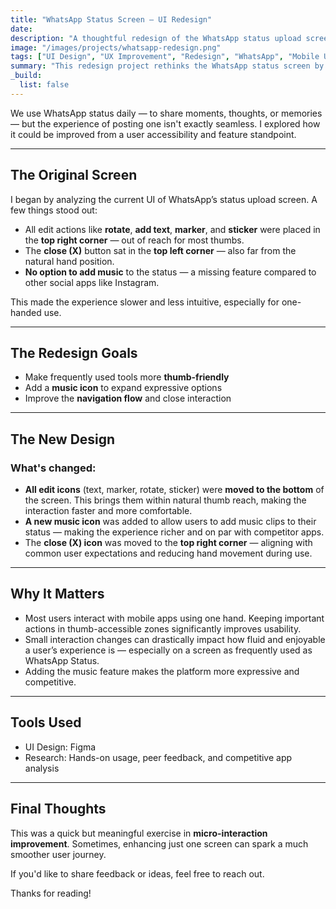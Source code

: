 ```yaml
---
title: "WhatsApp Status Screen – UI Redesign"
date:
description: "A thoughtful redesign of the WhatsApp status upload screen — focused on improving thumb accessibility and adding new functionality like music."
image: "/images/projects/whatsapp-redesign.png"
tags: ["UI Design", "UX Improvement", "Redesign", "WhatsApp", "Mobile UX"]
summary: "This redesign project rethinks the WhatsApp status screen by improving icon placement, adding a missing music feature, and making the interface more thumb-friendly."
_build:
  list: false
---
```


We use WhatsApp status daily — to share moments, thoughts, or memories — but the experience of posting one isn't exactly seamless. I explored how it could be improved from a user accessibility and feature standpoint.

---

## <i class="fas fa-search"></i> The Original Screen

I began by analyzing the current UI of WhatsApp’s status upload screen. A few things stood out:

- All edit actions like **rotate**, **add text**, **marker**, and **sticker** were placed in the **top right corner** — out of reach for most thumbs.
- The **close (X)** button sat in the **top left corner** — also far from the natural hand position.
- **No option to add music** to the status — a missing feature compared to other social apps like Instagram.

This made the experience slower and less intuitive, especially for one-handed use.

---

## <i class="fas fa-bullseye-arrow"></i> The Redesign Goals

- Make frequently used tools more **thumb-friendly**
- Add a **music icon** to expand expressive options
- Improve the **navigation flow** and close interaction

---

## <i class="fas fa-stars"></i> The New Design

### <i class="fas fa-done"></i> What's changed:

- **All edit icons** (text, marker, rotate, sticker) were **moved to the bottom** of the screen. This brings them within natural thumb reach, making the interaction faster and more comfortable.
- **A new music icon** was added to allow users to add music clips to their status — making the experience richer and on par with competitor apps.
- The **close (X) icon** was moved to the **top right corner** — aligning with common user expectations and reducing hand movement during use.

---

## <i class="fas fa-mobile-screen"></i> Why It Matters

- Most users interact with mobile apps using one hand. Keeping important actions in thumb-accessible zones significantly improves usability.
- Small interaction changes can drastically impact how fluid and enjoyable a user’s experience is — especially on a screen as frequently used as WhatsApp Status.
- Adding the music feature makes the platform more expressive and competitive.

---

## <i class="fas fa-tools"></i> Tools Used

- UI Design: Figma  
- Research: Hands-on usage, peer feedback, and competitive app analysis

---

## <i class="fas fa-tools"></i> Final Thoughts

This was a quick but meaningful exercise in **micro-interaction improvement**. Sometimes, enhancing just one screen can spark a much smoother user journey.

If you'd like to share feedback or ideas, feel free to reach out.

Thanks for reading!
